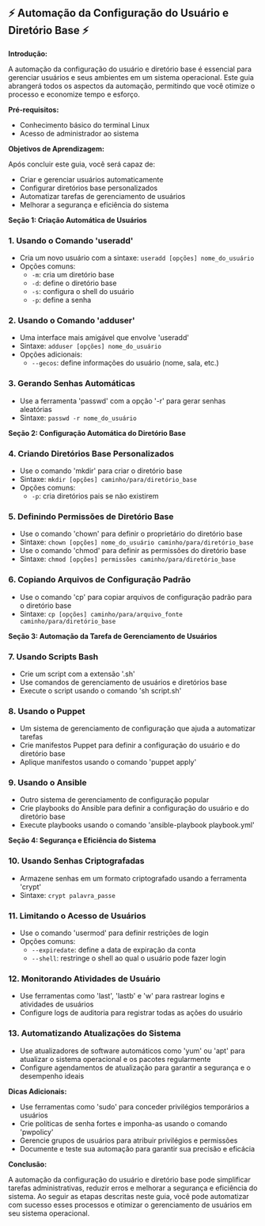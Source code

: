 ## ⚡ Automação da Configuração do Usuário e Diretório Base ⚡

**Introdução:**

A automação da configuração do usuário e diretório base é essencial para gerenciar usuários e seus ambientes em um sistema operacional. Este guia abrangerá todos os aspectos da automação, permitindo que você otimize o processo e economize tempo e esforço.

**Pré-requisitos:**

* Conhecimento básico do terminal Linux
* Acesso de administrador ao sistema

**Objetivos de Aprendizagem:**

Após concluir este guia, você será capaz de:

* Criar e gerenciar usuários automaticamente
* Configurar diretórios base personalizados
* Automatizar tarefas de gerenciamento de usuários
* Melhorar a segurança e eficiência do sistema

**Seção 1: Criação Automática de Usuários**

### 1. Usando o Comando 'useradd'

* Cria um novo usuário com a sintaxe: `useradd [opções] nome_do_usuário`
* Opções comuns:
    * `-m`: cria um diretório base
    * `-d`: define o diretório base
    * `-s`: configura o shell do usuário
    * `-p`: define a senha

### 2. Usando o Comando 'adduser'

* Uma interface mais amigável que envolve 'useradd'
* Sintaxe: `adduser [opções] nome_do_usuário`
* Opções adicionais:
    * `--gecos`: define informações do usuário (nome, sala, etc.)

### 3. Gerando Senhas Automáticas

* Use a ferramenta 'passwd' com a opção '-r' para gerar senhas aleatórias
* Sintaxe: `passwd -r nome_do_usuário`

**Seção 2: Configuração Automática do Diretório Base**

### 4. Criando Diretórios Base Personalizados

* Use o comando 'mkdir' para criar o diretório base
* Sintaxe: `mkdir [opções] caminho/para/diretório_base`
* Opções comuns:
    * `-p`: cria diretórios pais se não existirem

### 5. Definindo Permissões de Diretório Base

* Use o comando 'chown' para definir o proprietário do diretório base
* Sintaxe: `chown [opções] nome_do_usuário caminho/para/diretório_base`
* Use o comando 'chmod' para definir as permissões do diretório base
* Sintaxe: `chmod [opções] permissões caminho/para/diretório_base`

### 6. Copiando Arquivos de Configuração Padrão

* Use o comando 'cp' para copiar arquivos de configuração padrão para o diretório base
* Sintaxe: `cp [opções] caminho/para/arquivo_fonte caminho/para/diretório_base`

**Seção 3: Automação da Tarefa de Gerenciamento de Usuários**

### 7. Usando Scripts Bash

* Crie um script com a extensão '.sh'
* Use comandos de gerenciamento de usuários e diretórios base
* Execute o script usando o comando 'sh script.sh'

### 8. Usando o Puppet

* Um sistema de gerenciamento de configuração que ajuda a automatizar tarefas
* Crie manifestos Puppet para definir a configuração do usuário e do diretório base
* Aplique manifestos usando o comando 'puppet apply'

### 9. Usando o Ansible

* Outro sistema de gerenciamento de configuração popular
* Crie playbooks do Ansible para definir a configuração do usuário e do diretório base
* Execute playbooks usando o comando 'ansible-playbook playbook.yml'

**Seção 4: Segurança e Eficiência do Sistema**

### 10. Usando Senhas Criptografadas

* Armazene senhas em um formato criptografado usando a ferramenta 'crypt'
* Sintaxe: `crypt palavra_passe`

### 11. Limitando o Acesso de Usuários

* Use o comando 'usermod' para definir restrições de login
* Opções comuns:
    * `--expiredate`: define a data de expiração da conta
    * `--shell`: restringe o shell ao qual o usuário pode fazer login

### 12. Monitorando Atividades de Usuário

* Use ferramentas como 'last', 'lastb' e 'w' para rastrear logins e atividades de usuários
* Configure logs de auditoria para registrar todas as ações do usuário

### 13. Automatizando Atualizações do Sistema

* Use atualizadores de software automáticos como 'yum' ou 'apt' para atualizar o sistema operacional e os pacotes regularmente
* Configure agendamentos de atualização para garantir a segurança e o desempenho ideais

**Dicas Adicionais:**

* Use ferramentas como 'sudo' para conceder privilégios temporários a usuários
* Crie políticas de senha fortes e imponha-as usando o comando 'pwpolicy'
* Gerencie grupos de usuários para atribuir privilégios e permissões
* Documente e teste sua automação para garantir sua precisão e eficácia

**Conclusão:**

A automação da configuração do usuário e diretório base pode simplificar tarefas administrativas, reduzir erros e melhorar a segurança e eficiência do sistema. Ao seguir as etapas descritas neste guia, você pode automatizar com sucesso esses processos e otimizar o gerenciamento de usuários em seu sistema operacional.